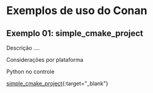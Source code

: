 # Exemplos de uso do Conan

## Exemplo 01: simple_cmake_project

Descrição ....

Considerações por plataforma

Python no controle

[simple_cmake_project](url){:target="_blank"}

